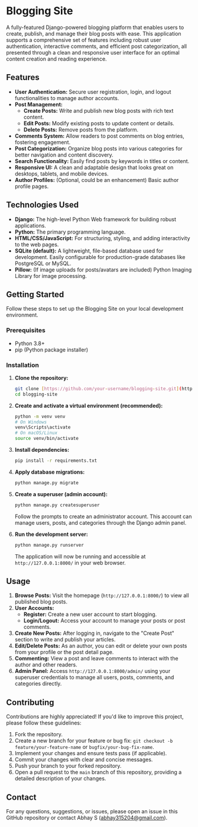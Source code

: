 # Blogging Site

A fully-featured Django-powered blogging platform that enables users to create, publish, and manage their blog posts with ease. This application supports a comprehensive set of features including robust user authentication, interactive comments, and efficient post categorization, all presented through a clean and responsive user interface for an optimal content creation and reading experience.

## Features

* **User Authentication:** Secure user registration, login, and logout functionalities to manage author accounts.
* **Post Management:**
    * **Create Posts:** Write and publish new blog posts with rich text content.
    * **Edit Posts:** Modify existing posts to update content or details.
    * **Delete Posts:** Remove posts from the platform.
* **Comments System:** Allow readers to post comments on blog entries, fostering engagement.
* **Post Categorization:** Organize blog posts into various categories for better navigation and content discovery.
* **Search Functionality:** Easily find posts by keywords in titles or content.
* **Responsive UI:** A clean and adaptable design that looks great on desktops, tablets, and mobile devices.
* **Author Profiles:** (Optional, could be an enhancement) Basic author profile pages.

## Technologies Used

* **Django:** The high-level Python Web framework for building robust applications.
* **Python:** The primary programming language.
* **HTML/CSS/JavaScript:** For structuring, styling, and adding interactivity to the web pages.
* **SQLite (default):** A lightweight, file-based database used for development. Easily configurable for production-grade databases like PostgreSQL or MySQL.
* **Pillow:** (If image uploads for posts/avatars are included) Python Imaging Library for image processing.

## Getting Started

Follow these steps to set up the Blogging Site on your local development environment.

### Prerequisites

* Python 3.8+
* pip (Python package installer)

### Installation

1.  **Clone the repository:**

    ```bash
    git clone [https://github.com/your-username/blogging-site.git](https://github.com/your-username/blogging-site.git)
    cd blogging-site
    ```

2.  **Create and activate a virtual environment (recommended):**

    ```bash
    python -m venv venv
    # On Windows
    venv\Scripts\activate
    # On macOS/Linux
    source venv/bin/activate
    ```

3.  **Install dependencies:**

    ```bash
    pip install -r requirements.txt
    ```

4.  **Apply database migrations:**

    ```bash
    python manage.py migrate
    ```

5.  **Create a superuser (admin account):**

    ```bash
    python manage.py createsuperuser
    ```
    Follow the prompts to create an administrator account. This account can manage users, posts, and categories through the Django admin panel.

6.  **Run the development server:**

    ```bash
    python manage.py runserver
    ```

    The application will now be running and accessible at `http://127.0.0.1:8000/` in your web browser.

## Usage

1.  **Browse Posts:** Visit the homepage (`http://127.0.0.1:8000/`) to view all published blog posts.
2.  **User Accounts:**
    * **Register:** Create a new user account to start blogging.
    * **Login/Logout:** Access your account to manage your posts or post comments.
3.  **Create New Posts:** After logging in, navigate to the "Create Post" section to write and publish your articles.
4.  **Edit/Delete Posts:** As an author, you can edit or delete your own posts from your profile or the post detail page.
5.  **Commenting:** View a post and leave comments to interact with the author and other readers.
6.  **Admin Panel:** Access `http://127.0.0.1:8000/admin/` using your superuser credentials to manage all users, posts, comments, and categories directly.

## Contributing

Contributions are highly appreciated! If you'd like to improve this project, please follow these guidelines:

1.  Fork the repository.
2.  Create a new branch for your feature or bug fix: `git checkout -b feature/your-feature-name` or `bugfix/your-bug-fix-name`.
3.  Implement your changes and ensure tests pass (if applicable).
4.  Commit your changes with clear and concise messages.
5.  Push your branch to your forked repository.
6.  Open a pull request to the `main` branch of this repository, providing a detailed description of your changes.

## Contact

For any questions, suggestions, or issues, please open an issue in this GitHub repository or contact Abhay S (abhay315204@gmail.com).
